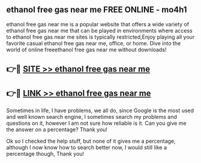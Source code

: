 ## ethanol free gas near me FREE ONLINE - mo4h1

ethanol free gas near me is a popular website that offers a wide variety of ethanol free gas near me that can be played in environments where access to ethanol free gas near me sites is typically restricted,Enjoy playing all your favorite casual ethanol free gas near me, office, or home. Dive into the world of online freeethanol free gas near me without downloads!

## 👉🔴 [SITE >> ethanol free gas near me](http://news.freeplayer.one?title=ethanol_free_gas_near_me&ref=FRRE)

## 👉🔴 [LINK >> ethanol free gas near me](http://news.freeplayer.one?title=ethanol_free_gas_near_me&ref=FREE)

Sometimes in life, I have problems, we all do, since Google is the most used and well known search engine, I sometimes search my problems and questions on it, however I am not sure how reliable is it. Can you give me the answer on a percentage? Thank you!

Ok so I checked the help stuff, but none of it gives me a percentage, although I now know how to search better now, I would still like a percentage though, Thank you!